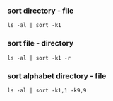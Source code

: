 ### sort directory - file
    ls -al | sort -k1

### sort file - directory
    ls -al | sort -k1 -r

### sort alphabet directory - file
    ls -al | sort -k1,1 -k9,9    